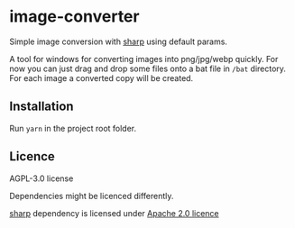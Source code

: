 # image-converter

Simple image conversion with [sharp](https://www.npmjs.com/package/sharp) using default params.

A tool for windows for converting images into png/jpg/webp quickly. For now you can just drag and drop some files onto a bat file in `/bat` directory. For each image a converted copy will be created.

## Installation

Run `yarn` in the project root folder.

## Licence

AGPL-3.0 license

Dependencies might be licenced differently.

[sharp](https://www.npmjs.com/package/sharp) dependency is licensed under [Apache 2.0 licence](https://www.apache.org/licenses/LICENSE-2.0)
